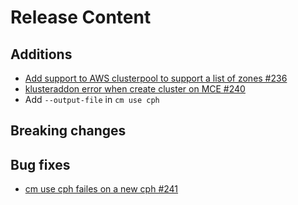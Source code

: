 [comment]: # ( Copyright Contributors to the Open Cluster Management project )
# Release Content
## Additions

-  [Add support to AWS clusterpool to support a list of zones #236](https://github.com/stolostron/cm-cli/issues/236)
- [klusteraddon error when create cluster on MCE #240](https://github.com/stolostron/cm-cli/issues/240)
- Add `--output-file` in `cm use cph`
## Breaking changes

## Bug fixes
- [cm use cph failes on a new cph #241](https://github.com/stolostron/cm-cli/issues/241)
